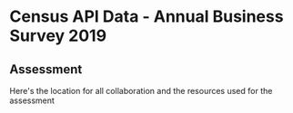 # Census API Data - Annual Business Survey 2019
## Assessment

Here's the location for all collaboration and the resources used for the assessment
